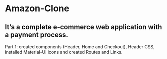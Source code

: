 # Amazon-Clone

## It’s a complete e-commerce web application with a payment process.
Part 1: created components (Header, Home and Checkout), Header CSS, installed Material-UI icons and created Routes and Links.
